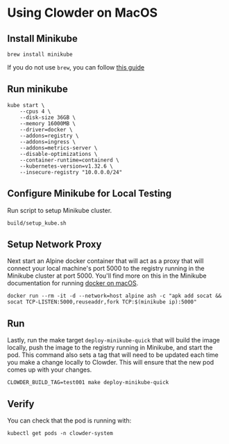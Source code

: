# Using Clowder on MacOS

## Install Minikube

``brew install minikube``

If you do not use ``brew``, you can follow [this guide](https://v1-18.docs.kubernetes.io/docs/tasks/tools/install-minikube/)


## Run minikube

```
kube start \
    --cpus 4 \
    --disk-size 36GB \
    --memory 16000MB \
    --driver=docker \
    --addons=registry \
    --addons=ingress \
    --addons=metrics-server \
    --disable-optimizations \
    --container-runtime=containerd \
    --kubernetes-version=v1.32.6 \
    --insecure-registry "10.0.0.0/24"
```
    
## Configure Minikube for Local Testing

Run script to setup Minikube cluster.
```
build/setup_kube.sh
```

## Setup Network Proxy

Next start an Alpine docker container that will act as a proxy that will connect your local machine's port 5000 to the registry running in the Minikube cluster at port 5000. You'll find more on this in the Minikube documentation for running [docker on macOS](https://minikube.sigs.k8s.io/docs/handbook/registry/#enabling-insecure-registries).
```
docker run --rm -it -d --network=host alpine ash -c "apk add socat && socat TCP-LISTEN:5000,reuseaddr,fork TCP:$(minikube ip):5000"
```

## Run

Lastly, run the make target `deploy-minikube-quick` that will build the image locally, push the image to the registry running in Minikube, and start the pod. This command also sets a tag that will need to be updated each time you make a change locally to Clowder. This will ensure that the new pod comes up with your changes. 
```
CLOWDER_BUILD_TAG=test001 make deploy-minikube-quick
```

## Verify

You can check that the pod is running with:
```
kubectl get pods -n clowder-system
```

